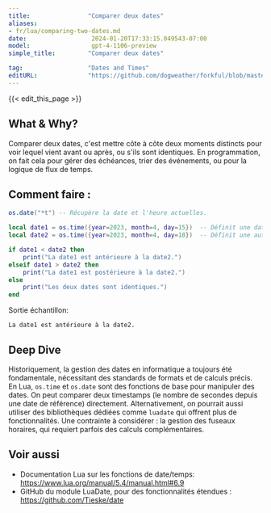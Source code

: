 ```yaml
---
title:                "Comparer deux dates"
aliases:
- fr/lua/comparing-two-dates.md
date:                  2024-01-20T17:33:15.049543-07:00
model:                 gpt-4-1106-preview
simple_title:         "Comparer deux dates"

tag:                  "Dates and Times"
editURL:              "https://github.com/dogweather/forkful/blob/master/content/fr/lua/comparing-two-dates.md"
---
```


{{< edit_this_page >}}

## What & Why?
Comparer deux dates, c'est mettre côte à côte deux moments distincts pour voir lequel vient avant ou après, ou s'ils sont identiques. En programmation, on fait cela pour gérer des échéances, trier des événements, ou pour la logique de flux de temps.

## Comment faire :
```Lua
os.date("*t") -- Récupère la date et l'heure actuelles.

local date1 = os.time({year=2023, month=4, day=15})  -- Définit une date spécifique.
local date2 = os.time({year=2023, month=4, day=18})  -- Définit une autre date.

if date1 < date2 then
    print("La date1 est antérieure à la date2.")
elseif date1 > date2 then
    print("La date1 est postérieure à la date2.")
else
    print("Les deux dates sont identiques.")
end
```
Sortie échantillon:
```
La date1 est antérieure à la date2.
```

## Deep Dive
Historiquement, la gestion des dates en informatique a toujours été fondamentale, nécessitant des standards de formats et de calculs précis. En Lua, `os.time` et `os.date` sont des fonctions de base pour manipuler des dates. On peut comparer deux timestamps (le nombre de secondes depuis une date de référence) directement. Alternativement, on pourrait aussi utiliser des bibliothèques dédiées comme `luadate` qui offrent plus de fonctionnalités. Une contrainte à considérer : la gestion des fuseaux horaires, qui requiert parfois des calculs complémentaires.

## Voir aussi
- Documentation Lua sur les fonctions de date/temps: https://www.lua.org/manual/5.4/manual.html#6.9
- GitHub du module LuaDate, pour des fonctionnalités étendues : https://github.com/Tieske/date
